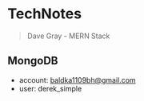 # TechNotes
> Dave Gray - MERN Stack

## MongoDB
- account: baldka1109bh@gmail.com
- user: derek_simple